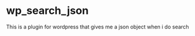 wp_search_json
==============

This is a plugin for wordpress that gives me a json object when i do search
